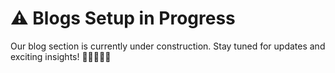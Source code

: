# ⚠️ **Blogs Setup in Progress**
Our blog section is currently under construction. Stay tuned for updates and exciting insights! 🚧👷‍♂️👷‍♀️
